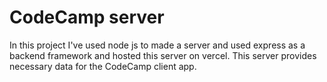 # CodeCamp server
In this project I've used node js to made a server and used express as a backend framework and hosted this server on vercel. This server provides necessary data for the CodeCamp client app.